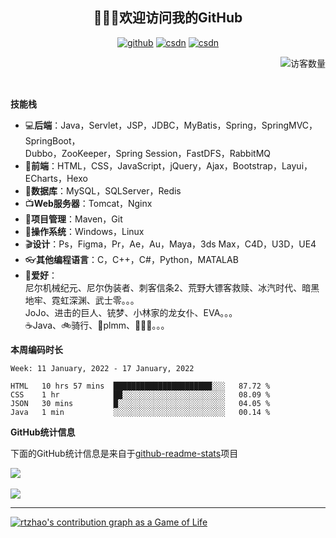 
<h2 align="center">🥰🥰🥰欢迎访问我的GitHub</h2>
<p align="center">
  <a href="https://github.com/rtzhao"><img src="https://img.shields.io/badge/GitHub-ff79c6" alt="github"></a>
  <a href="https://blog.csdn.net/RTyinying"><img src="https://img.shields.io/badge/CSDN-cf000e" alt="csdn"></a>
  <a href="https://www.rtzhao.site"><img src="https://img.shields.io/badge/-RtZhao's%20Blog-blue" alt="csdn"></a>
</p>

<img align='right' src="https://profile-counter.glitch.me/rtzhao/count.svg" alt="访客数量"/>

<br/>
<br/>
<br/>

**技能栈**

- 💻**后端**：Java，Servlet，JSP，JDBC，MyBatis，Spring，SpringMVC，SpringBoot，</br>
Dubbo，ZooKeeper，Spring Session，FastDFS，RabbitMQ
- 📝**前端**：HTML，CSS，JavaScript，jQuery，Ajax，Bootstrap，Layui，ECharts，Hexo
- 💼**数据库**：MySQL，SQLServer，Redis
- 📺**Web服务器**：Tomcat，Nginx
- 💾**项目管理**：Maven，Git
- 🔏**操作系统**：Windows，Linux
- 🎬**设计**：Ps，Figma，Pr，Ae，Au，Maya，3ds Max，C4D，U3D，UE4
- 👓**其他编程语言**：C，C++，C#，Python，MATALAB
- 🥰**爱好**：<br/>
  尼尔机械纪元、尼尔伪装者、刺客信条2、荒野大镖客救赎、冰汽时代、暗黑地牢、霓虹深渊、武士零。。。<br/>
  JoJo、进击的巨人、铳梦、小林家的龙女仆、EVA。。。<br/>
  ☕Java、🚲骑行、👸plmm、🤺🤺🤺。。。<br/>


**本周编码时长**

<!--START_SECTION:waka-->
```text
Week: 11 January, 2022 - 17 January, 2022

HTML   10 hrs 57 mins  ██████████████████████░░░   87.72 % 
CSS    1 hr            ██░░░░░░░░░░░░░░░░░░░░░░░   08.09 % 
JSON   30 mins         █░░░░░░░░░░░░░░░░░░░░░░░░   04.05 % 
Java   1 min           ░░░░░░░░░░░░░░░░░░░░░░░░░   00.14 % 
```
<!--END_SECTION:waka-->



**GitHub统计信息**



下面的GitHub统计信息是来自于[github-readme-stats](https://github.com/anuraghazra/github-readme-stats)项目

<a href="https://github.com/rtzhao/rtzhao">
  <img align="center" src="https://github-readme-stats.anuraghazra1.vercel.app/api?username=rtzhao&show_icons=true&theme=radical" />
</a>

<br/>
<br/>

<a href="https://github.com/rtzhao/rtzhao">
  <img align="center" src="https://github-readme-stats.vercel.app/api/top-langs/?username=rtzhao&layout=compact" />
</a>

<br/>

---

[![rtzhao's contribution graph as a Game of Life](https://github4life.herokuapp.com/rtzhao.gif)](https://github4life.herokuapp.com/rtzhao)



